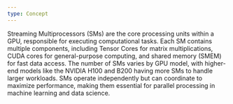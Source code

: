 ```yaml
---
type: Concept
---
```


Streaming Multiprocessors (SMs) are the core processing units within a GPU, responsible for executing computational tasks. Each SM contains multiple components, including Tensor Cores for matrix multiplications, CUDA cores for general-purpose computing, and shared memory (SMEM) for fast data access. The number of SMs varies by GPU model, with higher-end models like the NVIDIA H100 and B200 having more SMs to handle larger workloads. SMs operate independently but can coordinate to maximize performance, making them essential for parallel processing in machine learning and data science.